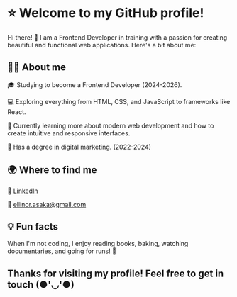 # ⭐ Welcome to my GitHub profile!

Hi there! 👋 I am a Frontend Developer in training with a passion for creating beautiful and functional web applications. Here's a bit about me:

## 👨‍🎓 About me

🎓 Studying to become a Frontend Developer (2024-2026).

💻 Exploring everything from HTML, CSS, and JavaScript to frameworks like React.

🌱 Currently learning more about modern web development and how to create intuitive and responsive interfaces.

📱 Has a degree in digital marketing. (2022-2024)

## 🌍 Where to find me

💼 [LinkedIn](https://www.linkedin.com/in/ellinor-johansson-957a20224/)

📧 ellinor.asaka@gmail.com

## 💡 Fun facts

When I'm not coding, I enjoy reading books, baking, watching documentaries, and going for runs! 🏃

## Thanks for visiting my profile! Feel free to get in touch (●'◡'●)

<!---
ellinorjohansson/ellinorjohansson is a ✨ special ✨ repository because its `README.md` (this file) appears on your GitHub profile.
You can click the Preview link to take a look at your changes.
--->
